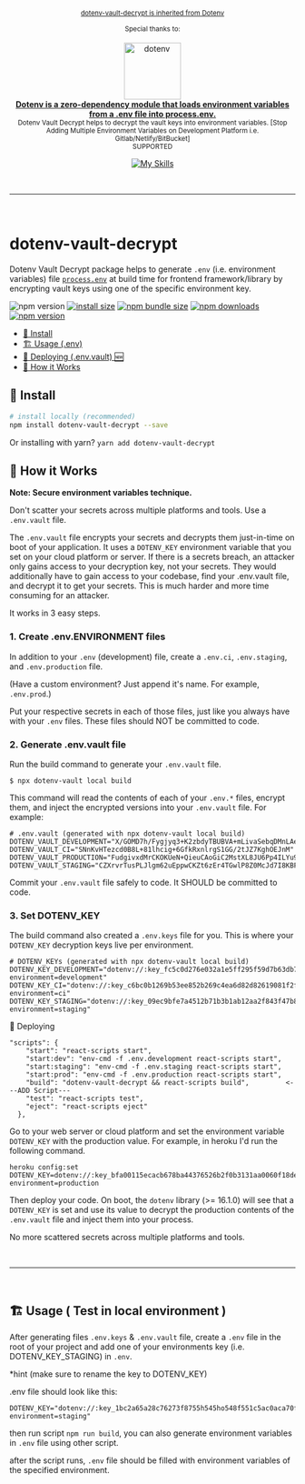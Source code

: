 <div align="center">
<p>
  <sup>
    <a href="https://github.com/sponsors/motdotla">dotenv-vault-decrypt is inherited from Dotenv</a>
  </sup>
</p>
<sup>Special thanks to:</sup>
<br>
<br>
<a href="https://www.warp.dev/?utm_source=github&utm_medium=referral&utm_campaign=dotenv_p_20220831">
  <div>
    <img src="https://raw.githubusercontent.com/motdotla/dotenv/master/dotenv.svg" alt="dotenv" width="100" />

  </div>
  <b>Dotenv is a zero-dependency module that loads environment variables from a .env file into process.env.</b>
  
</a>
<br/>

<div>
    <sup>Dotenv Vault Decrypt helps to decrypt the vault keys into environment variables. [Stop Adding Multiple Environment Variables on Development Platform i.e. Gitlab/Netlify/BitBucket]</sup>
  </div>
<sup>SUPPORTED</sup>

[![My Skills](https://skillicons.dev/icons?i=react,vue,nextjs,angular,svelte)](https://skillicons.dev)

<br>
<hr>
<br>
</div>

# dotenv-vault-decrypt

Dotenv Vault Decrypt package helps to generate `.env` (i.e. environment variables) file [`process.env`](https://nodejs.org/docs/latest/api/process.html#process_process_env) at build time for frontend framework/library by encrypting vault keys using one of the specific environment key.

![npm version](https://img.shields.io/npm/v/dotenv-vault-decrypt.svg?style=flat-square)
[![install size](https://img.shields.io/badge/dynamic/json?url=https://packagephobia.com/v2/api.json?p=dotenv-vault-decrypt&query=$.install.pretty&label=install%20size&style=flat-square)](https://packagephobia.now.sh/result?p=dotenv-vault-decrypt)
[![npm bundle size](https://img.shields.io/bundlephobia/minzip/axios?style=flat-square)](https://bundlephobia.com/package/axios@latest)
[![npm downloads](https://img.shields.io/npm/dm/dotenv-vault-decrypt.svg?style=flat-square)](https://npm-stat.com/charts.html?package=dotenv-vault-decrypt) [![npm version](https://badge.fury.io/js/dotenv-vault-decrypt.svg)](https://badge.fury.io/js/dotenv-vault-decrypt)

- [🌱 Install](#-install)
- [🏗️ Usage (.env)](#%EF%B8%8F-usage)
- [🚀 Deploying (.env.vault) 🆕](#-deploying)
- [🌴 How it Works](#-examples)

## 🌱 Install

```bash
# install locally (recommended)
npm install dotenv-vault-decrypt --save
```

Or installing with yarn? `yarn add dotenv-vault-decrypt`

## 🌴 How it Works

**Note: Secure environment variables technique.**

Don't scatter your secrets across multiple platforms and tools. Use a `.env.vault` file.

The `.env.vault` file encrypts your secrets and decrypts them just-in-time on boot of your application. It uses a `DOTENV_KEY` environment variable that you set on your cloud platform or server. If there is a secrets breach, an attacker only gains access to your decryption key, not your secrets. They would additionally have to gain access to your codebase, find your .env.vault file, and decrypt it to get your secrets. This is much harder and more time consuming for an attacker.

It works in 3 easy steps.

### 1. Create .env.ENVIRONMENT files

In addition to your `.env` (development) file, create a `.env.ci`, `.env.staging`, and `.env.production` file.

(Have a custom environment? Just append it's name. For example, `.env.prod`.)

Put your respective secrets in each of those files, just like you always have with your `.env` files. These files should NOT be committed to code.

### 2. Generate .env.vault file

Run the build command to generate your `.env.vault` file.

```
$ npx dotenv-vault local build
```

This command will read the contents of each of your `.env.*` files, encrypt them, and inject the encrypted versions into your `.env.vault` file. For example:

```
# .env.vault (generated with npx dotenv-vault local build)
DOTENV_VAULT_DEVELOPMENT="X/GOMD7h/Fygjyq3+K2zbdyTBUBVA+mLivaSebqDMnLAencDGu9YvJji"
DOTENV_VAULT_CI="SNnKvHTezcd0B8L+81lhcig+6GfkRxnlrgS1GG/2tJZ7KghOEJnM"
DOTENV_VAULT_PRODUCTION="FudgivxdMrCKOKUeN+QieuCAoGiC2MstXL8JU6Pp4ILYu9wEwfqe4ne3e2jcVys="
DOTENV_VAULT_STAGING="CZXrvrTusPLJlgm62uEppwCKZt6zEr4TGwlP8Z0McJd7I8KBF522JnhT9/8="
```

Commit your `.env.vault` file safely to code. It SHOULD be committed to code.

### 3. Set DOTENV_KEY

The build command also created a `.env.keys` file for you. This is where your `DOTENV_KEY` decryption keys live per environment.

```
# DOTENV_KEYs (generated with npx dotenv-vault local build)
DOTENV_KEY_DEVELOPMENT="dotenv://:key_fc5c0d276e032a1e5ff295f59d7b63db75b0ae1a5a82ad411f4887c23dc78bd1@dotenv.local/vault/.env.vault?environment=development"
DOTENV_KEY_CI="dotenv://:key_c6bc0b1269b53ee852b269c4ea6d82d82619081f2faddb1e05894fbe90c1ef46@dotenv.local/vault/.env.vault?environment=ci"
DOTENV_KEY_STAGING="dotenv://:key_09ec9bfe7a4512b71b3b1ab12aa2f843f47b8c9dc7d0d954e206f37ca125da69@dotenv.local/vault/.env.vault?environment=staging"
```

🚀 Deploying

```
"scripts": {
    "start": "react-scripts start",
    "start:dev": "env-cmd -f .env.development react-scripts start",
    "start:staging": "env-cmd -f .env.staging react-scripts start",
    "start:prod": "env-cmd -f .env.production react-scripts start",
    "build": "dotenv-vault-decrypt && react-scripts build",         <---ADD Script---
    "test": "react-scripts test",
    "eject": "react-scripts eject"
  },

```

Go to your web server or cloud platform and set the environment variable `DOTENV_KEY` with the production value. For example, in heroku I'd run the following command.

```
heroku config:set DOTENV_KEY=dotenv://:key_bfa00115ecacb678ba44376526b2f0b3131aa0060f18de357a63eda08af6a7fe@dotenv.local/vault/.env.vault?environment=production
```

Then deploy your code. On boot, the `dotenv` library (>= 16.1.0) will see that a `DOTENV_KEY` is set and use its value to decrypt the production contents of the `.env.vault` file and inject them into your process.

No more scattered secrets across multiple platforms and tools.

<br>
<hr>
<br>

## 🏗️ Usage ( Test in local environment )

After generating files `.env.keys` & `.env.vault` file, create a `.env` file in the root of your project and add one of your environments key (i.e. DOTENV_KEY_STAGING) in `.env`.

\*hint (make sure to rename the key to DOTENV_KEY)

.env file should look like this:

```
DOTENV_KEY="dotenv://:key_1bc2a65a28c76273f8755h545ho548f551c5ac0aca70fba37c9@dotenv.local/vault/.env.vault?environment=staging"
```

then run script `npm run build`, you can also generate environment variables in `.env` file using other script.

after the script runs, `.env` file should be filled with environment variables of the specified environment.
